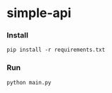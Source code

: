 # simple-api



### Install

```shell
pip install -r requirements.txt
```



### Run

```shell
python main.py
```



